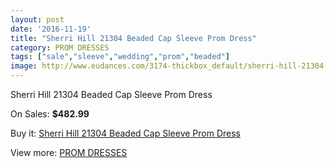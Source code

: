 ```yaml
---
layout: post
date: '2016-11-19'
title: "Sherri Hill 21304 Beaded Cap Sleeve Prom Dress"
category: PROM DRESSES
tags: ["sale","sleeve","wedding","prom","beaded"]
image: http://www.eudances.com/3174-thickbox_default/sherri-hill-21304-beaded-cap-sleeve-prom-dress.jpg
---
```

Sherri Hill 21304 Beaded Cap Sleeve Prom Dress

On Sales: **$482.99**
<a href="https://www.eudances.com/en/prom-dresses/1091-sherri-hill-21304-beaded-cap-sleeve-prom-dress.html"><amp-img layout="responsive" width="600" height="600" src="//www.eudances.com/3174-thickbox_default/sherri-hill-21304-beaded-cap-sleeve-prom-dress.jpg" alt="Sherri Hill 21304 Beaded Cap Sleeve Prom Dress 0" /></a>
<a href="https://www.eudances.com/en/prom-dresses/1091-sherri-hill-21304-beaded-cap-sleeve-prom-dress.html"><amp-img layout="responsive" width="600" height="600" src="//www.eudances.com/3178-thickbox_default/sherri-hill-21304-beaded-cap-sleeve-prom-dress.jpg" alt="Sherri Hill 21304 Beaded Cap Sleeve Prom Dress 1" /></a>
<a href="https://www.eudances.com/en/prom-dresses/1091-sherri-hill-21304-beaded-cap-sleeve-prom-dress.html"><amp-img layout="responsive" width="600" height="600" src="//www.eudances.com/3177-thickbox_default/sherri-hill-21304-beaded-cap-sleeve-prom-dress.jpg" alt="Sherri Hill 21304 Beaded Cap Sleeve Prom Dress 2" /></a>
<a href="https://www.eudances.com/en/prom-dresses/1091-sherri-hill-21304-beaded-cap-sleeve-prom-dress.html"><amp-img layout="responsive" width="600" height="600" src="//www.eudances.com/3176-thickbox_default/sherri-hill-21304-beaded-cap-sleeve-prom-dress.jpg" alt="Sherri Hill 21304 Beaded Cap Sleeve Prom Dress 3" /></a>
<a href="https://www.eudances.com/en/prom-dresses/1091-sherri-hill-21304-beaded-cap-sleeve-prom-dress.html"><amp-img layout="responsive" width="600" height="600" src="//www.eudances.com/3175-thickbox_default/sherri-hill-21304-beaded-cap-sleeve-prom-dress.jpg" alt="Sherri Hill 21304 Beaded Cap Sleeve Prom Dress 4" /></a>

Buy it: [Sherri Hill 21304 Beaded Cap Sleeve Prom Dress](https://www.eudances.com/en/prom-dresses/1091-sherri-hill-21304-beaded-cap-sleeve-prom-dress.html "Sherri Hill 21304 Beaded Cap Sleeve Prom Dress")

View more: [PROM DRESSES](https://www.eudances.com/en/13-prom-dresses "PROM DRESSES")
